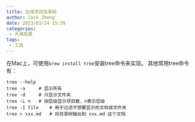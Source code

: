 ```yaml
---
title: 生成项目目录树
author: Zack Zheng
date: 2023/03/24 15:59
categories:
 - 大海拾遗
tags:
 - 工具
---
```




在Mac上，可使用`brew install tree`安装tree命令来实现。
其他常用tree命令有：

```
tree --help  
tree -a		# 显示所有  
tree -d		# 只显示文件夹  
tree -L n	# 按层级显示项目数，n表示层级   
tree -I file	# 用于过滤不想要显示的文档或文件夹  
tree > xxx.md 	# 将目录树输出到 xxx.md 这个文档    
```
